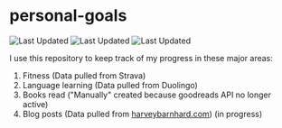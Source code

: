 # personal-goals
![Last Updated](https://img.shields.io/date/1625536392?color=FC4C02&label=Fitness%20Updated&logo=strava)
![Last Updated](https://img.shields.io/date/1625536392?color=7ac70c&label=Language%20Updated&logo=duolingo)
![Last Updated](https://img.shields.io/date/1625536392?color=e9e5cd&label=Books%20Updated&logo=goodreads)

I use this repository to keep track of my progress in these major areas:

1. Fitness (Data pulled from Strava)
2. Language learning (Data pulled from Duolingo)
3. Books read ("Manually" created because goodreads API no longer active)
4. Blog posts (Data pulled from [harveybarnhard.com](https://harveybarnhard.com)) (in progress)
